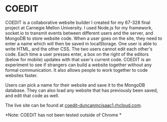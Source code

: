 # COEDIT

COEDIT is a collaborative website builder I created for my 67-328 final project at Carnegie Mellon University. I used Node.js for my framework, socket.io to transmit events between different users and the server, and MongoDB to store website code. When a user goes on the site, they need to enter a name which will then be saved in localStorage. One user is able to write HTML, and the other CSS. The two users cannot edit each other's code. Each time a user presses enter, a box on the right of the editors (below for mobile) updates with that user's current code. COEDIT is an experiment to see if strangers can build a website together without any formal communication. It also allows people to work together to code websites faster.

Users can pick a name for their website and save it to the MongoDB database. They can also load any website that has previously been saved, and edit that code as well.

The live site can be found at [coedit-duncanmcisaac1.rhcloud.com](http://coedit-duncanmcisaac1.rhcloud.com). 

*Note: COEDIT has not been tested outside of Chrome *